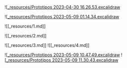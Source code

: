 ![[_resources/Prototipos 2023-04-30 16.26.53.excalidraw](_resources/Prototipos%202023-04-30%2016.26.53.excalidraw.md)

![[_resources/Prototipos 2023-05-09 01.14.34.excalidraw](_resources/Prototipos%202023-05-09%2001.14.34.excalidraw.md)

![[_resources/1.md]]

![[_resources/2.md]]

![[_resources/3.md]]
![[_resources/4.md]]

![[_resources/Prototipos 2023-05-09 10.47.49.excalidraw](_resources/Prototipos%202023-05-09%2010.47.49.excalidraw.md)
![[_resources/Prototipos 2023-05-09 11.30.43.excalidraw](_resources/Prototipos%202023-05-09%2011.30.43.excalidraw.md)